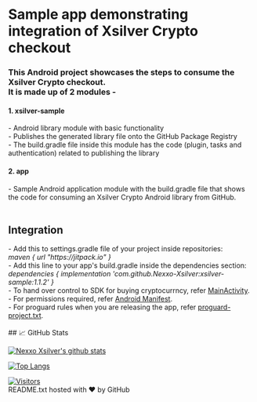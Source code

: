 # Sample app demonstrating integration of Xsilver Crypto checkout 

<h3>This Android project showcases the steps to consume the Xsilver Crypto checkout.<br>It is made up of 2 modules -</h3>

<h4>1. xsilver-sample</h4>
- Android library module with basic functionality<br>
- Publishes the generated library file onto the GitHub Package Registry<br>
- The build.gradle file inside this module has the code (plugin, tasks and authentication) related to publishing the library<br>

<h4>2. app</h4>
- Sample Android application module with the build.gradle file that shows the code for consuming an Xsilver Crypto Android library from GitHub.
<br><br>
<h2>Integration</h2>
- Add this to settings.gradle file of your project inside repositories:<br>
<i>maven { url "https://jitpack.io" }</i>
<br>
- Add this line to your app's build.gradle inside the dependencies section: <br>
<i>dependencies {
      implementation 'com.github.Nexxo-Xsilver:xsilver-sample:1.1.2'
}</i>
<br>
- To hand over control to SDK for buying cryptocurrncy, refer <a href="https://github.com/Nexxo-Xsilver/xsilver-sample/blob/dev_shadab/app/src/main/java/com/aditya/galileoSdk/MainActivity.kt" target="_blank">MainActivity</a>.
<br>
- For permissions required, refer <a href="https://github.com/Nexxo-Xsilver/xsilver-sample/blob/dev_shadab/app/src/main/AndroidManifest.xml)" target="_blank">Android Manifest</a>.<br>
- For proguard rules when you are releasing the app, refer <a href="https://github.com/Nexxo-Xsilver/xsilver-sample/blob/dev_shadab/app/proguard-rules.pro)" target="_blank">proguard-project.txt</a>.
<br><br>
## 📈 GitHub Stats 

[![Nexxo Xsilver's github stats](https://github-readme-stats.vercel.app/api?username=Nexxo-Xsilver)](https://github.com/Nexxo-Xsilver)

[![Top Langs](https://github-readme-stats.vercel.app/api/top-langs/?username=Nexxo-Xsilver&layout=compact)](https://github.com/Nexxo-Xsilver)

[![Visitors](https://visitor-badge.glitch.me/badge?page_id=Nexxo-Xsilver.Nexxo-Xsilver)](https://www.yushi.dev/)
<br>
README.txt hosted with ❤ by GitHub
